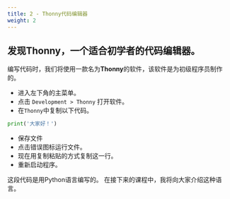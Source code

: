 ```yaml
---
title: 2 - Thonny代码编辑器 
weight: 2
---
```


## 发现Thonny，一个适合初学者的代码编辑器。

编写代码时，我们将使用一款名为**Thonny**的软件，该软件是为初级程序员制作的。

- 进入左下角的主菜单。
- 点击 `Development > Thonny` 打开软件。
- 在`Thonny`中复制以下代码。

```python
print('大家好！')
```

- 保存文件
- 点击错误图标运行文件。
- 现在用复制粘贴的方式复制这一行。
- 重新启动程序。

这段代码是用Python语言编写的。
在接下来的课程中，我将向大家介绍这种语言。